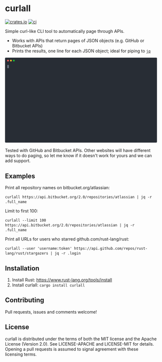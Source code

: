 curlall
=======

[![crates.io](https://img.shields.io/crates/v/curlall.svg)](https://crates.io/crates/curlall)
[![ci](https://github.com/robinst/curlall/workflows/ci/badge.svg)](https://github.com/robinst/curlall/actions?query=workflow%3Aci)

Simple curl-like CLI tool to automatically page through APIs.

* Works with APIs that return pages of JSON objects (e.g. GitHub or Bitbucket APIs)
* Prints the results, one line for each JSON object; ideal for piping to [`jq`](https://stedolan.github.io/jq/)

![demo](https://raw.githubusercontent.com/robinst/curlall/c03c9bf94d0c4d33a6c659896fe681cf8546c10c/demo.svg)

Tested with GitHub and Bitbucket APIs. Other websites will have
different ways to do paging, so let me know if it doesn't work for yours
and we can add support.

## Examples

Print all repository names on bitbucket.org/atlassian:

    curlall https://api.bitbucket.org/2.0/repositories/atlassian | jq -r .full_name

Limit to first 100:

    curlall --limit 100 https://api.bitbucket.org/2.0/repositories/atlassian | jq -r .full_name

Print all URLs for users who starred github.com/rust-lang/rust:

    curlall --user 'username:token' https://api.github.com/repos/rust-lang/rust/stargazers | jq -r .login

## Installation

1. Install Rust: https://www.rust-lang.org/tools/install
2. Install curlall: `cargo install curlall`

## Contributing

Pull requests, issues and comments welcome!

## License

curlall is distributed under the terms of both the MIT license and the Apache License (Version 2.0).
See LICENSE-APACHE and LICENSE-MIT for details. Opening a pull requests is assumed to signal agreement with these licensing terms.
